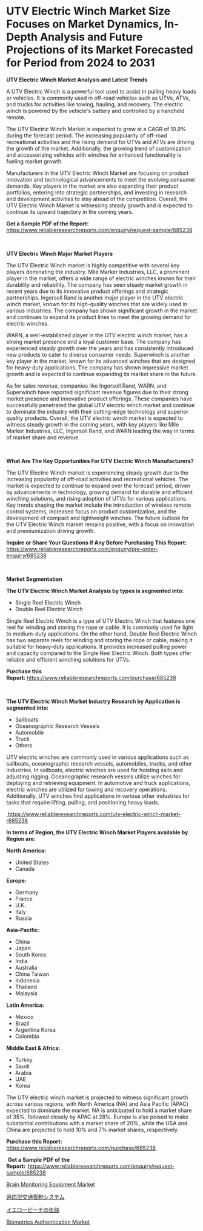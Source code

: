 <p><h1>UTV Electric Winch Market Size Focuses on Market Dynamics, In-Depth Analysis and Future Projections of its Market Forecasted for Period from 2024 to 2031</h1></p><p><strong>UTV Electric Winch Market Analysis and Latest Trends</strong></p>
<p><p>A UTV Electric Winch is a powerful tool used to assist in pulling heavy loads or vehicles. It is commonly used in off-road vehicles such as UTVs, ATVs, and trucks for activities like towing, hauling, and recovery. The electric winch is powered by the vehicle's battery and controlled by a handheld remote.</p><p>The UTV Electric Winch Market is expected to grow at a CAGR of 10.9% during the forecast period. The increasing popularity of off-road recreational activities and the rising demand for UTVs and ATVs are driving the growth of the market. Additionally, the growing trend of customization and accessorizing vehicles with winches for enhanced functionality is fueling market growth.</p><p>Manufacturers in the UTV Electric Winch Market are focusing on product innovation and technological advancements to meet the evolving consumer demands. Key players in the market are also expanding their product portfolios, entering into strategic partnerships, and investing in research and development activities to stay ahead of the competition. Overall, the UTV Electric Winch Market is witnessing steady growth and is expected to continue its upward trajectory in the coming years.</p></p>
<p><strong>Get a Sample PDF of the Report:&nbsp;</strong> <a href="https://www.reliableresearchreports.com/enquiry/request-sample/685238">https://www.reliableresearchreports.com/enquiry/request-sample/685238</a></p>
<p>&nbsp;</p>
<p><strong>UTV Electric Winch Major Market Players</strong></p>
<p><p>The UTV Electric Winch market is highly competitive with several key players dominating the industry. Mile Marker Industries, LLC, a prominent player in the market, offers a wide range of electric winches known for their durability and reliability. The company has seen steady market growth in recent years due to its innovative product offerings and strategic partnerships. Ingersoll Rand is another major player in the UTV electric winch market, known for its high-quality winches that are widely used in various industries. The company has shown significant growth in the market and continues to expand its product lines to meet the growing demand for electric winches.</p><p>WARN, a well-established player in the UTV electric winch market, has a strong market presence and a loyal customer base. The company has experienced steady growth over the years and has consistently introduced new products to cater to diverse consumer needs. Superwinch is another key player in the market, known for its advanced winches that are designed for heavy-duty applications. The company has shown impressive market growth and is expected to continue expanding its market share in the future.</p><p>As for sales revenue, companies like Ingersoll Rand, WARN, and Superwinch have reported significant revenue figures due to their strong market presence and innovative product offerings. These companies have successfully penetrated the global UTV electric winch market and continue to dominate the industry with their cutting-edge technology and superior quality products. Overall, the UTV electric winch market is expected to witness steady growth in the coming years, with key players like Mile Marker Industries, LLC, Ingersoll Rand, and WARN leading the way in terms of market share and revenue.</p></p>
<p>&nbsp;</p>
<p><strong>What Are The Key Opportunities For UTV Electric Winch Manufacturers?</strong></p>
<p><p>The UTV Electric Winch market is experiencing steady growth due to the increasing popularity of off-road activities and recreational vehicles. The market is expected to continue to expand over the forecast period, driven by advancements in technology, growing demand for durable and efficient winching solutions, and rising adoption of UTVs for various applications. Key trends shaping the market include the introduction of wireless remote control systems, increased focus on product customization, and the development of compact and lightweight winches. The future outlook for the UTV Electric Winch market remains positive, with a focus on innovation and premiumization driving growth.</p></p>
<p><strong>Inquire or Share Your Questions If Any Before Purchasing This Report:</strong> <a href="https://www.reliableresearchreports.com/enquiry/pre-order-enquiry/685238">https://www.reliableresearchreports.com/enquiry/pre-order-enquiry/685238</a></p>
<p>&nbsp;</p>
<p><strong>Market Segmentation</strong></p>
<p><strong>The UTV Electric Winch Market Analysis by types is segmented into:</strong></p>
<p><ul><li>Single Reel Electric Winch</li><li>Double Reel Electric Winch</li></ul></p>
<p><p>Single Reel Electric Winch is a type of UTV Electric Winch that features one reel for winding and storing the rope or cable. It is commonly used for light to medium-duty applications. On the other hand, Double Reel Electric Winch has two separate reels for winding and storing the rope or cable, making it suitable for heavy-duty applications. It provides increased pulling power and capacity compared to the Single Reel Electric Winch. Both types offer reliable and efficient winching solutions for UTVs.</p></p>
<p><strong>Purchase this Report:&nbsp;</strong><a href="https://www.reliableresearchreports.com/purchase/685238">https://www.reliableresearchreports.com/purchase/685238</a></p>
<p>&nbsp;</p>
<p><strong>The UTV Electric Winch Market Industry Research by Application is segmented into:</strong></p>
<p><ul><li>Sailboats</li><li>Oceanographic Research Vessels</li><li>Automobile</li><li>Truck</li><li>Others</li></ul></p>
<p><p>UTV electric winches are commonly used in various applications such as sailboats, oceanographic research vessels, automobiles, trucks, and other industries. In sailboats, electric winches are used for hoisting sails and adjusting rigging. Oceanographic research vessels utilize winches for deploying and retrieving equipment. In automotive and truck applications, electric winches are utilized for towing and recovery operations. Additionally, UTV winches find applications in various other industries for tasks that require lifting, pulling, and positioning heavy loads.</p></p>
<p><a href="https://www.reliableresearchreports.com/utv-electric-winch-market-r685238">&nbsp;https://www.reliableresearchreports.com/utv-electric-winch-market-r685238</a></p>
<p><strong>In terms of Region, the UTV Electric Winch Market Players available by Region are:</strong></p>
<p>
    <p> <strong> North America: </strong>
        <ul>
            <li>United States</li>
            <li>Canada</li>
        </ul>
        </p> 
    <p> <strong> Europe: </strong>
        <ul>
            <li>Germany</li>
            <li>France</li>
            <li>U.K.</li>
            <li>Italy</li>
            <li>Russia</li>
        </ul>
        </p> 
    <p> <strong> Asia-Pacific: </strong>
        <ul>
            <li>China</li>
            <li>Japan</li>
            <li>South Korea</li>
            <li>India</li>
            <li>Australia</li>
            <li>China Taiwan</li>
            <li>Indonesia</li>
            <li>Thailand</li>
            <li>Malaysia</li>
        </ul>
        </p> 
    <p> <strong> Latin America: </strong>
        <ul>
            <li>Mexico</li>
            <li>Brazil</li>
            <li>Argentina Korea</li>
            <li>Colombia</li>
        </ul>
        </p> 
    <p> <strong> Middle East & Africa: </strong>
        <ul>
            <li>Turkey</li>
            <li>Saudi</li>
            <li>Arabia</li>
            <li>UAE</li>
            <li>Korea</li>
        </ul>
    </p>
    </p>
<p><p>The UTV electric winch market is projected to witness significant growth across various regions, with North America (NA) and Asia Pacific (APAC) expected to dominate the market. NA is anticipated to hold a market share of 35%, followed closely by APAC at 28%. Europe is also poised to make substantial contributions with a market share of 20%, while the USA and China are projected to hold 10% and 7% market shares, respectively.</p></p>
<p><strong>Purchase this Report: </strong><a href="https://www.reliableresearchreports.com/purchase/685238">https://www.reliableresearchreports.com/purchase/685238</a></p>
<p>&nbsp;<strong>Get a Sample PDF of the Report:&nbsp;&nbsp;</strong><a href="https://www.reliableresearchreports.com/enquiry/request-sample/685238">https://www.reliableresearchreports.com/enquiry/request-sample/685238</a></p>
<p><strong></strong></p>
<p><p><a href="https://www.linkedin.com/pulse/brain-monitoring-equipment-market-exploring-share-trends-future-ubnqf">Brain Monitoring Equipment Market</a></p><p><a href="https://github.com/roulaayoub-saad/Market-Research-Report-List-1/blob/main/189314965200.md">適応型交通管制システム</a></p><p><a href="https://github.com/schmahlson/Market-Research-Report-List-1/blob/main/746218165201.md">イエローピーチの缶詰</a></p><p><a href="https://www.linkedin.com/pulse/biometrics-authentication-market-size-reveals-best-marketing-qotwe">Biometrics Authentication Market</a></p></p>